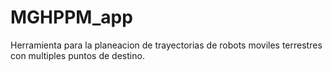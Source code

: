 # MGHPPM_app
Herramienta para la planeacion de trayectorias de robots moviles terrestres con multiples puntos de destino.